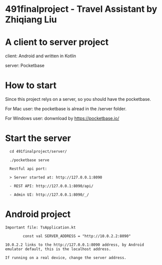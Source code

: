 # 491finalproject - Travel Assistant by Zhiqiang Liu

# A client to server project
  
  client: Android and written in Kotlin
  
  server: Pocketbase
  
# How to start

  Since this project relys on a server, so you should have the pocketbase.
  
  For Mac user: the pocketbase is alread in the /server folder.
  
  For Windows user: donwnload by https://pocketbase.io/
  
# Start the server

      cd 491finalproject/server/
      
      ./pocketbase serve
  
      Restful api port:
      
      > Server started at: http://127.0.0.1:8090
      
      - REST API: http://127.0.0.1:8090/api/
      
      - Admin UI: http://127.0.0.1:8090/_/
      
 # Android project
  
    Important file: TsApplication.kt
    
            const val SERVER_ADDRESS = "http://10.0.2.2:8090"
    
    10.0.2.2 links to the http://127.0.0.1:8090 address, by Android emulator default, this is the localhost address.
    
    If running on a real device, change the server address.
    
    
            
           
